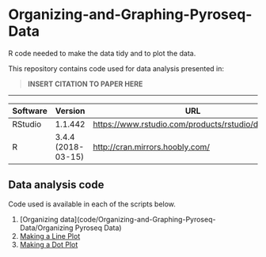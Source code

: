 # Organizing-and-Graphing-Pyroseq-Data
R code needed to make the data tidy and to plot the data. 



This repository contains code used for data analysis presented in: 

> **INSERT CITATION TO PAPER HERE**

----

| Software | Version | URL | 
| --- | --- | --- |
| RStudio | 1.1.442 | https://www.rstudio.com/products/rstudio/download/ |
| R | 3.4.4 (2018-03-15) | http://cran.mirrors.hoobly.com/  |


## Data analysis code

Code used is available in each of the scripts below.

1. [Organizing data](code/Organizing-and-Graphing-Pyroseq-Data/Organizing Pyroseq Data)
1. [Making a Line Plot](code/star.sh)
1. [Making a Dot Plot](code/featurecounts.sh)
